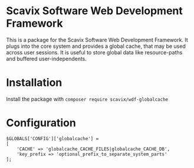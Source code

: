 Scavix Software Web Development Framework
=========================================
This is a package for the Scavix Software Web Development Framework.
It plugs into the core system and provides a global cache, that may be used across user sessions.
It is useful to store global data like resource-paths and buffered user-independents.

Installation
============
Install the package with `composer require scavix/wdf-globalcache`

Configuration
=============
```
$GLOBALS['CONFIG']['globalcache'] =
[
    'CACHE' => 'globalcache_CACHE_FILES|globalcache_CACHE_DB',
    'key_prefix => 'optional_prefix_to_separate_system_parts'
];
```